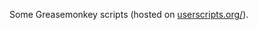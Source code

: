 Some Greasemonkey scripts (hosted on [userscripts.org/](http://userscripts.org/users/98683/scripts)).
